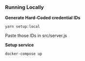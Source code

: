 ### Running Locally

**Generate Hard-Coded credential IDs**
```
yarn setup:local
```
Paste those IDs in src/server.js

**Setup service**
```
docker-compose up
```